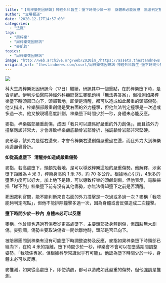 ```yaml
---
title: "【周梓樂死因研訊】神經外科醫生：墮下時間少於一秒　身體未必能反應　無法判定撞擊是否多於一次"
author: "立場報道"
date: "2020-12-17T14:57:00"
categories:
  - "法庭"
tags:
  - "周梓樂"
  - "周梓樂死因研訊"
  - "麥凱鈞"
topics:
  - "周梓樂死因研訊"
image: "http://web.archive.org/web/2020im_/https://assets.thestandnews.com/media/photos/20201217-07_gOp9e_klNATC7.png"
original_url: "thestandnews.com/court/周梓樂死因研訊-神經外科醫生-墮下時間少於一秒-身體未必能反應-無法判定撞擊是否多於一次"
---
```

![](http://web.archive.org/web/2020im_/https://assets.thestandnews.com/media/photos/20201217-07_gOp9e_klNATC7.png)

科大生周梓樂死因研訊今（17日）繼續，研訊其中一個重點，在於梓樂墮下時，是否清醒。伊利沙伯醫院神經外科顧問醫生麥凱鈞稱「無法畀答案」，但推測如果梓樂墮下時頭部已向下，頭部著地，即使是清醒，都可以造成如此嚴重的頭部傷勢。他又指出，梓樂腦部嚴重創傷是受右面的外力撞擊，但他無法判定撞擊是一次過或多過一次。他又按現場高度計劃，梓樂墮下時間少於一秒，身體未必能反應。

麥指，梓樂腦部嚴重創傷，成因「我只可以講係好嚴重的外力創傷」，而且該外力撞擊應該非常大，才會導致梓樂顱底顳骨岩部骨折，強調顳骨岩部非常堅硬。

麥形容，該外力是從右邊來，才會令梓樂右邊創傷嚴重過左邊，而且外力大到梓樂兩邊顱骨骨折。

**如從高處墮下   清醒亦如造成嚴重傷勢**

麥指，若高處墮下，頭顱先著地，是可以導致梓樂這般的嚴重傷勢。他解釋，涉案墮下距離為 4 米 3，梓樂身高約 1 米 78，約 70 多公斤。根據地心引力，4米多的墮落力度可以好大，加上地下是磚，可以導致梓樂的頭顱創傷。但他表示，電腦掃描「睇不到」梓樂墮下前有沒有其他傷勢，亦無法得知墮下之前是否清醒。

死因裁判官問，能不能判斷來自右面的外力撞擊是一次過或多過一次？麥稱「我唔能夠判定呢點」，但他不能排除撞擊多過一次，因為身體或會反彈造成二次撞擊。

**墮下時間少於一秒內  身體未必可以反應**

麥稱，他曾經也遇過有傷者從更高處墮下，主要頭部及身體創傷，但四肢無大創傷。麥強調，傷勢主要取決傷者一開始離地時，頭部是否已向下。

被陪審團問到梓樂有沒有可能墮下時調整姿勢及反應，麥指如果梓樂墮下時頭部已經向下，在約 4 米的距離，墮下時間少於一秒，梓樂會不會可以在墮落期間調整姿勢，「我唔係專家，但根據科學常識似乎冇可能」。他認為墮下時間少於一秒，身體未必可以反應。

麥推測，如果從高處墮下，即使清醒，都可以造成如此嚴重的傷勢，但他強調是推測。